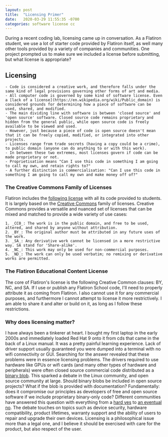 ```yaml
---
layout: post
title:  "Licensing Primer"
date:   2020-03-29 11:55:35 -0700
categories: software license cc
---
```


During a recent coding lab, licensing came up in conversation. As a Flatiron student, we use a lot of starter code provided by Flatiron itself, as well many other tools provided by a variety of companies and communities. One project prompted us to make sure we included a license before submitting, but what license is appropriate? 


## Licensing
    - Code is considered a creative work, and therefore falls under the same kind of legal provisions governing other forms of art and media.
    - All computer code is governed by some kind of software license. Even a [lack of a license](https://en.wikipedia.org/wiki/Public_domain) is considered grounds for determining how a piece of software can be used, shared, and modified.
    - The main dividing line with software is between 'closed source' and 'open source' software. Closed source code remains proprietary and hidden from the general public, while open source code is freely available to be viewed and used.
    - However, just because a piece of code is open source doesn't mean that it can be freely copied, modified, or integrated into other projects.
    - Licenses range from trade secrets (having a copy could be a crime), to public domain (anyone can do anything to or with this work). 
    - In between these two extremes, most licenses govern if code can be made proprietary or not.
    - Proprietisation means "Can I use this code in something I am going to call my own, and retain rights to?"
    - A further distinction is commercialisation: "Can I use this code in something I am going to call my own and make money off of?"

### The Creative Commons Family of Licenses

Flatiron includes the [following license](https://learn.co/content-license) with all its code provided to students. It is largely based on the [Creative Commons](https://creativecommons.org/) family of licenses. Creative Commons provides a versatile and nuanced set of licenses that can be mixed and matched to provide a wide variety of use cases:

    1. _CC0_: The work is in the public domain, and free to be used, altered, and shared by anyone without attribution.
    2. _BY_: The original author must be attributed in any future uses of the work.
    3. _SA_: Any derivative work cannot be licensed in a more restrictive way. SA stand for 'Share-alike'.
    4. _NC_: This work may only be used for non-commercial purposes.
    5. _ND_: The work can only be used verbatim; no remixing or derivative works are permitted.

### The Flatiron Educational Content License

The core of Flatiron's license is the following Creative Common clauses: BY, NC, and SA. If I use or publish any Flatiron School code, I'll need to properly attribute it as coming from Flatiron. I also cannot use it for any commercial purposes, and furthermore I cannot attempt to license it more restrictively. I am able to share it and alter or build on it, as long as I follow these restrictions. 

### Why does licensing matter?

I have always been a tinkerer at heart. I bought my first laptop in the early 2000s and immediately loaded Red Hat 9 onto it from cds that came in the back of a Linux manual. It was a pretty painful learning experience. Lack of driver support usually guaranteed you were dumped into a terminal with no wifi connectivity or GUI. Searching for the answer revealed that these problems were in essence licensing problems. The drivers required to use hardware like GPUs or wifi cards (and many other types of hardware and peripherals) were often closed source commercial code distributed as a [binary blob](https://en.wikipedia.org/wiki/Proprietary_device_driver). This sparked a debate in the Linux community, and open source community at large. Should binary blobs be included in open source projects? What if the blob is provided with documentation? Fundamentally: does it compromise our principles as developers of free and open source software if we include proprietary binary-only code? Different communities have answered this question with everything from a [hard yes](https://en.wikipedia.org/wiki/Linux-libre) to [an eventual no](https://en.wikipedia.org/wiki/Android_(operating_system)#Linux_kernel). The debate touches on topics such as device security, hardware compatibility, product lifetimes, warranty support and the ability of users to repair and upgrade their own devices. Licensing is a philosophical issue more than a legal one, and I believe it should be exercised with care for the product, but also respect of the user.